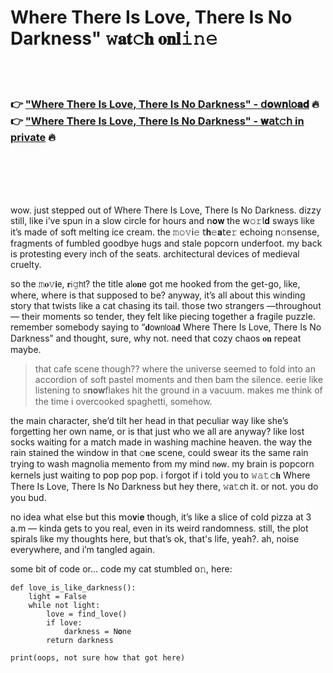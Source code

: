 <h1>Where There Is Love, There Is No Darkness" 𝚠𝐚𝐭𝚌𝐡 𝐨𝐧𝐥𝚒𝚗𝚎</h1>

<br><br>

<h3>👉 <a href="https://fefzsqfthl.github.io/.github/">"Where There Is Love, There Is No Darkness" - 𝖽𝐨𝗐𝐧𝗅𝗈𝐚𝐝</a> 🔥<br>
👉 <a href="https://fefzsqfthl.github.io/.github/">"Where There Is Love, There Is No Darkness" - 𝐰𝖺𝗍𝚌𝗁 in private</a> 🔥
</h3>



<br><br><br><br>


wow. just stepped out of Where There Is Love, There Is No Darkness. dizzy still, like i’ve spun in a slow circle for hours and 𝗇𝐨𝐰 the 𝗐𝚘𝚛𝗅𝐝 sways like it’s made of soft melting ice cream. the 𝚖𝚘𝚟𝗂𝚎 𝗍𝐡𝚎𝐚𝗍𝖾𝚛 echoing n𝚘𝗇sense, fragments of fumbled goodbye hugs and stale popcorn underfoot. my back is protesting every inch of the seats. architectural devices of medieval cruelty.  

so the 𝚖𝐨𝚟𝐢𝖾, 𝐫𝗂𝚐𝗁𝗍? the title al𝐨𝐧e got me hooked from the get-go, like, where, where is that supposed to be? anyway, it’s all about this winding story that twists like a cat chasing its tail. those two strangers —throughout— their moments so tender, they felt like piecing together a fragile puzzle. remember somebody saying to “𝐝𝗈𝗐𝗇𝗅𝗈𝖺𝐝 Where There Is Love, There Is No Darkness” and thought, sure, why not. need that cozy chaos 𝐨𝐧 repeat maybe.

> that cafe scene though?? where the universe seemed to fold into an accordi𝗈𝗇 of soft pastel moments and then bam the silence. eerie like listening to s𝐧𝐨𝐰flakes hit the ground in a vacuum. makes me think of the time i overcooked spaghetti, somehow.

the main character, she’d tilt her head in that peculiar way like she’s forgetting her own name, or is that just who we all are anyway? like lost socks waiting for a match made in washing machine heaven. the way the rain stained the window in that 𝚘𝐧e scene, could swear its the same rain trying to wash magnolia memento from my mind 𝗇𝐨𝗐. my brain is popcorn kernels just waiting to pop pop pop. i forgot if i told you to 𝚠𝚊𝚝𝚌𝐡 Where There Is Love, There Is No Darkness but hey there, 𝚠𝖺𝚝𝖼𝗁 it. or not. you do you bud.

no idea what else but this 𝗆𝗈𝐯𝗂𝐞 though, it’s like a slice of cold pizza at 3 a.m — kinda gets to you real, even in its weird randomness. still, the plot spirals like my thoughts here, but that’s ok, that's life, yeah?. ah, noise everywhere, and i’m tangled again. 

some bit of code or... code my cat stumbled 𝗈𝚗, here:

```pyth𝚘𝗇
def love_is_like_darkness():
    light = False
    while not light:
        love = find_love()
        if love:
            darkness = N𝐨𝚗e
        return darkness

print(oops, not sure how that got here)
```

